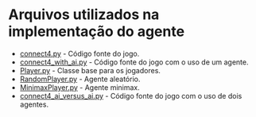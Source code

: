 # Arquivos utilizados na implementação do agente

* [connect4.py](../src/connect4.py) - Código fonte do jogo.
* [connect4_with_ai.py](../src/connect4_with_ai.py) - Código fonte do jogo com o uso de um agente.
* [Player.py](../src/Player.py) - Classe base para os jogadores.
* [RandomPlayer.py](../src/RandomPlayer.py) - Agente aleatório.
* [MinimaxPlayer.py](../src/MinimaxPlayer.py) - Agente minimax.
* [connect4_ai_versus_ai.py](../src/connect4_ai_versus_ai.py) - Código fonte do jogo com o uso de dois agentes.
